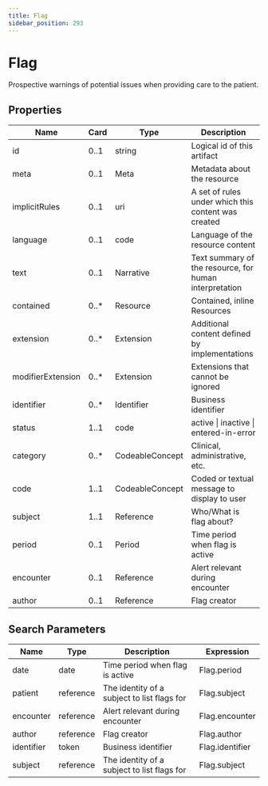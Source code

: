 ```yaml
---
title: Flag
sidebar_position: 293
---
```


# Flag

Prospective warnings of potential issues when providing care to the patient.

## Properties

| Name              | Card  | Type            | Description                                            |
| ----------------- | ----- | --------------- | ------------------------------------------------------ |
| id                | 0..1  | string          | Logical id of this artifact                            |
| meta              | 0..1  | Meta            | Metadata about the resource                            |
| implicitRules     | 0..1  | uri             | A set of rules under which this content was created    |
| language          | 0..1  | code            | Language of the resource content                       |
| text              | 0..1  | Narrative       | Text summary of the resource, for human interpretation |
| contained         | 0..\* | Resource        | Contained, inline Resources                            |
| extension         | 0..\* | Extension       | Additional content defined by implementations          |
| modifierExtension | 0..\* | Extension       | Extensions that cannot be ignored                      |
| identifier        | 0..\* | Identifier      | Business identifier                                    |
| status            | 1..1  | code            | active \| inactive \| entered-in-error                 |
| category          | 0..\* | CodeableConcept | Clinical, administrative, etc.                         |
| code              | 1..1  | CodeableConcept | Coded or textual message to display to user            |
| subject           | 1..1  | Reference       | Who/What is flag about?                                |
| period            | 0..1  | Period          | Time period when flag is active                        |
| encounter         | 0..1  | Reference       | Alert relevant during encounter                        |
| author            | 0..1  | Reference       | Flag creator                                           |

## Search Parameters

| Name       | Type      | Description                                 | Expression      |
| ---------- | --------- | ------------------------------------------- | --------------- |
| date       | date      | Time period when flag is active             | Flag.period     |
| patient    | reference | The identity of a subject to list flags for | Flag.subject    |
| encounter  | reference | Alert relevant during encounter             | Flag.encounter  |
| author     | reference | Flag creator                                | Flag.author     |
| identifier | token     | Business identifier                         | Flag.identifier |
| subject    | reference | The identity of a subject to list flags for | Flag.subject    |
